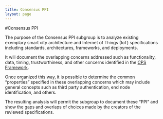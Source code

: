 ```yaml
---
title: Consensus PPI
layout: page
---
```

#Consensus PPI

The purpose of the Consensus PPI subgroup is to analyze existing exemplary smart city architecture and Internet of Things (IoT) specifications including standards, architectures, frameworks, and deployments.

It will document the overlapping concerns addressed such as functionality, data, timing, trustworthiness, and other concerns identified in the [CPS Framework](http://www.nist.gov/el/nist-releases-draft-framework-cyber-physical-systems-developers.cfm).

Once organized this way, it is possible to determine the common “properties” specified in these overlapping concerns which may include general concepts such as third party authentication, end node identification, and others.

The resulting analysis will permit the subgroup to document these “PPI” and show the gaps and overlaps of choices made by the creators of the reviewed specifications.
